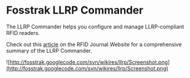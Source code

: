 # Fosstrak LLRP Commander #

The LLRP Commander helps you configure and manage LLRP-compliant RFID readers.

Check out this [article](http://www.rfidjournal.com/article/view/4968) on the RFID Journal Website for a comprehensive summary of the LLRP Commander.

![http://fosstrak.googlecode.com/svn/wikires/llrp/Screenshot.png](http://fosstrak.googlecode.com/svn/wikires/llrp/Screenshot.png)